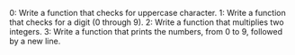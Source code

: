 0: Write a function that checks for uppercase character.
1: Write a function that checks for a digit (0 through 9).
2: Write a function that multiplies two integers.
3: Write a function that prints the numbers, from 0 to 9, followed by a new line.


